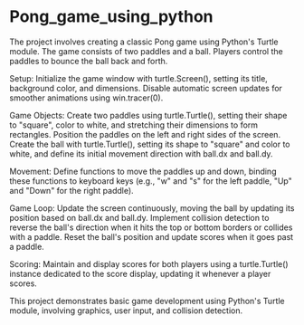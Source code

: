 # Pong_game_using_python
The project involves creating a classic Pong game using Python's Turtle module. The game consists of two paddles and a ball. Players control the paddles to bounce the ball back and forth.

Setup:
Initialize the game window with turtle.Screen(), setting its title, background color, and dimensions. Disable automatic screen updates for smoother animations using win.tracer(0).

Game Objects:
Create two paddles using turtle.Turtle(), setting their shape to "square", color to white, and stretching their dimensions to form rectangles. Position the paddles on the left and right sides of the screen. Create the ball with turtle.Turtle(), setting its shape to "square" and color to white, and define its initial movement direction with ball.dx and ball.dy.

Movement:
Define functions to move the paddles up and down, binding these functions to keyboard keys (e.g., "w" and "s" for the left paddle, "Up" and "Down" for the right paddle).

Game Loop:
Update the screen continuously, moving the ball by updating its position based on ball.dx and ball.dy. Implement collision detection to reverse the ball's direction when it hits the top or bottom borders or collides with a paddle. Reset the ball's position and update scores when it goes past a paddle.

Scoring:
Maintain and display scores for both players using a turtle.Turtle() instance dedicated to the score display, updating it whenever a player scores.

This project demonstrates basic game development using Python's Turtle module, involving graphics, user input, and collision detection.
